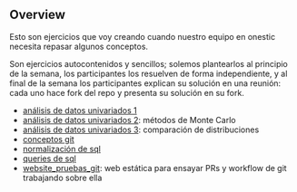 ## Overview

Esto son ejercicios que voy creando cuando nuestro equipo en onestic necesita repasar algunos conceptos.

Son ejercicios autocontenidos y sencillos; solemos plantearlos al principio de la semana, los participantes los resuelven de forma independiente, y al final de la semana los participantes explican su solución en una reunión: cada uno hace fork del repo y presenta su solución en su fork.

* [análisis de datos univariados 1](datos_univariados_1)
* [análisis de datos univariados 2](datos_univariados_2): métodos de Monte Carlo
* [análisis de datos univariados 3](datos_univariados_3): comparación de distribuciones
* [conceptos git](conceptos_git)
* [normalización de sql](normalizacion_sql)
* [queries de sql](queries_sql)
* [website_pruebas_git](website_pruebas_git): web estática para ensayar PRs y workflow de git trabajando sobre ella
